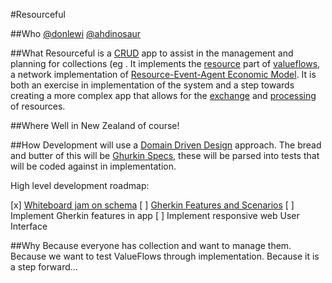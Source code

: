 #Resourceful

##Who
[@donlewi](https://github.com/donlewi)
[@ahdinosaur](https://github.com/ahdinosaur)

##What
Resourceful is a [CRUD](https://en.wikipedia.org/wiki/Create,_read,_update_and_delete) app to assist in the management and planning for collections (eg . It implements the [resource](https://github.com/valueflows/resource) part of [valueflows](https://github.com/valueflows/valueflows), a network implementation of [Resource-Event-Agent Economic Model](https://www.msu.edu/~mccarth4/). It is both an exercise in implementation of the system and a step towards creating a more complex app that allows for the [exchange](https://github.com/valueflows/exchange) and [processing](https://github.com/valueflows/process) of resources.

##Where
Well in New Zealand of course!

##How
Development will use a [Domain Driven Design](http://www.methodsandtools.com/archive/archive.php?id=97) approach. The bread and butter of this will be [Ghurkin Specs](https://github.com/cucumber/cucumber/wiki/Gherkin), these will be parsed into tests that will be coded against in implementation.

High level development roadmap:

 [x] [Whiteboard jam on schema](./jams/wb-jam-01.jpg)
 [ ] [Gherkin Features and Scenarios](./features)
 [ ] Implement Gherkin features in app
 [ ] Implement responsive web User Interface

##Why
Because everyone has collection and want to manage them. Because we want to test ValueFlows through implementation. Because it is a step forward...
